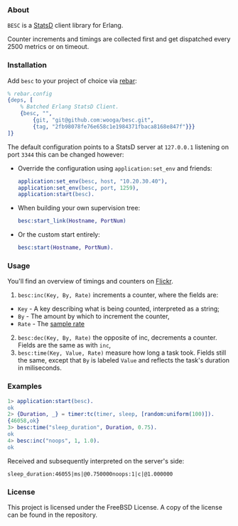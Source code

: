 ### About
`BESC` is a [StatsD](http://codeascraft.etsy.com/2011/02/15/measure-anything-measure-everything/) client library for Erlang.

Counter increments and timings are collected first and get dispatched every 2500 metrics or on timeout.

### Installation

Add `besc` to your project of choice via [rebar](https://github.com/basho/rebar):

```erlang
% rebar.config
{deps, [
    % Batched Erlang StatsD Client.
    {besc, "",
        {git, "git@github.com:wooga/besc.git",
        {tag, "2fb98078fe76e658c1e1984371fbaca8168e847f"}}}
]}
```

The default configuration points to a StatsD server at `127.0.0.1` listening on port `3344` this can be changed however:
* Override the configuration using `application:set_env` and friends:

    ```erlang
    application:set_env(besc, host, "10.20.30.40"),
    application:set_env(besc, port, 1259),
    application:start(besc).
    ```

* When building your own supervision tree:
    ```erlang
    besc:start_link(Hostname, PortNum)
    ```
* Or the custom start entirely:
    ```erlang
    besc:start(Hostname, PortNum).
    ```

### Usage

You'll find an overview of timings and counters on [Flickr](http://code.flickr.com/blog/2008/10/27/counting-timing/).

1. `besc:inc(Key, By, Rate)` increments a counter, where the fields are:
  * `Key` - A key describing what is being counted, interpreted as a string;
  * `By` - The amount by which to increment the counter,
  * `Rate` - The [sample rate](https://en.wikipedia.org/wiki/Sampling_rate)

2. `besc:dec(Key, By, Rate)` the opposite of inc, decrements a counter. Fields are the same as with `inc`,
3. `besc:time(Key, Value, Rate)` measure how long a task took. Fields still the same, except that `By` is labeled `Value` and reflects the task's duration in miliseconds.


### Examples

```erlang
1> application:start(besc).
ok
2> {Duration, _} = timer:tc(timer, sleep, [random:uniform(100)]).
{46058,ok}
3> besc:time("sleep_duration", Duration, 0.75).
ok
4> besc:inc("noops", 1, 1.0).
ok
```
Received and subsequently interpreted on the server's side:
```
sleep_duration:46055|ms|@0.750000noops:1|c|@1.000000
```


### License
This project is licensed under the FreeBSD License. A copy of the license can be found in the repository.
